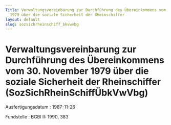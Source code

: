 ```yaml
---
Title: Verwaltungsvereinbarung zur Durchführung des Übereinkommens vom 30. November
  1979 über die soziale Sicherheit der Rheinschiffer
layout: default
slug: sozsichrheinschiff_bkvwvbg
---
```


# Verwaltungsvereinbarung zur Durchführung des Übereinkommens vom 30. November 1979 über die soziale Sicherheit der Rheinschiffer (SozSichRheinSchiffÜbkVwVbg)

Ausfertigungsdatum
:   1987-11-26

Fundstelle
:   BGBl II: 1990, 383


